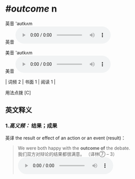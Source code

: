 # ***\#outcome*** n
英音 'aʊtkʌm  
英音
<audio src="./media/outcome-B.aac" controls="controls"></audio>

美音 'aʊtkʌm  
美音
<audio src="./media/outcome.aac" controls="controls"></audio>



| 词频 2 | 书面 1 | 阅读 1 |  

用法点拨  [C]

英文释义
---
### 1.*高义频：* **结果；成果**  
英译 the result or effect of an action or an event (result)：

 > We were both happy with the **outcome of** the debate.  
 > 我们双方对辩论的结果都很满意。  （译林⑦ – 3）  
<audio src="./media/outcome-1.aac" controls="controls"></audio>



